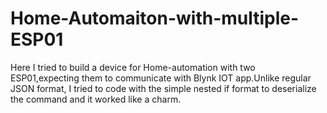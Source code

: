 # Home-Automaiton-with-multiple-ESP01
Here I tried to build a device for Home-automation with two ESP01,expecting them to communicate with Blynk IOT app.Unlike regular JSON format, I tried to code with the simple nested if format to deserialize the command and it worked like a charm.
